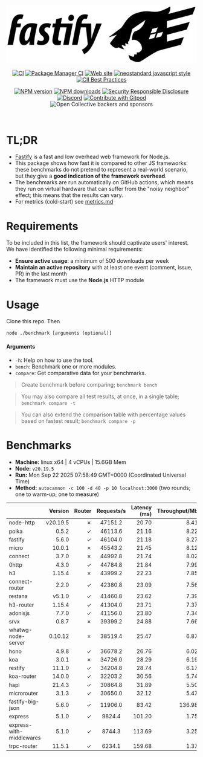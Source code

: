 <div align="center"> <a href="https://fastify.dev/">
    <img
      src="https://github.com/fastify/graphics/raw/HEAD/fastify-landscape-outlined.svg"
      width="650"
      height="auto"
    />
  </a>
</div>

<div align="center">

[![CI](https://github.com/fastify/fastify/actions/workflows/ci.yml/badge.svg?branch=main)](https://github.com/fastify/fastify/actions/workflows/ci.yml)
[![Package Manager
CI](https://github.com/fastify/fastify/actions/workflows/package-manager-ci.yml/badge.svg?branch=main)](https://github.com/fastify/fastify/actions/workflows/package-manager-ci.yml)
[![Web
site](https://github.com/fastify/fastify/actions/workflows/website.yml/badge.svg?branch=main)](https://github.com/fastify/fastify/actions/workflows/website.yml)
[![neostandard javascript style](https://img.shields.io/badge/code_style-neostandard-brightgreen?style=flat)](https://github.com/neostandard/neostandard)
[![CII Best Practices](https://bestpractices.coreinfrastructure.org/projects/7585/badge)](https://bestpractices.coreinfrastructure.org/projects/7585)

</div>

<div align="center">

[![NPM
version](https://img.shields.io/npm/v/fastify.svg?style=flat)](https://www.npmjs.com/package/fastify)
[![NPM
downloads](https://img.shields.io/npm/dm/fastify.svg?style=flat)](https://www.npmjs.com/package/fastify)
[![Security Responsible
Disclosure](https://img.shields.io/badge/Security-Responsible%20Disclosure-yellow.svg)](https://github.com/fastify/fastify/blob/main/SECURITY.md)
[![Discord](https://img.shields.io/discord/725613461949906985)](https://discord.gg/fastify)
[![Contribute with Gitpod](https://img.shields.io/badge/Contribute%20with-Gitpod-908a85?logo=gitpod&color=blue)](https://gitpod.io/#https://github.com/fastify/fastify)
![Open Collective backers and sponsors](https://img.shields.io/opencollective/all/fastify)

</div>

<br />

# TL;DR

* [Fastify](https://github.com/fastify/fastify) is a fast and low overhead web framework for Node.js.
* This package shows how fast it is compared to other JS frameworks: these benchmarks do not pretend to represent a real-world scenario, but they give a **good indication of the framework overhead**.
* The benchmarks are run automatically on GitHub actions, which means they run on virtual hardware that can suffer from the "noisy neighbor" effect; this means that the results can vary.
* For metrics (cold-start) see [metrics.md](./METRICS.md)

# Requirements

To be included in this list, the framework should captivate users' interest. We have identified the following minimal requirements:
- **Ensure active usage**: a minimum of 500 downloads per week
- **Maintain an active repository** with at least one event (comment, issue, PR) in the last month
- The framework must use the **Node.js** HTTP module

# Usage

Clone this repo. Then

```
node ./benchmark [arguments (optional)]
```

#### Arguments

* `-h`: Help on how to use the tool.
* `bench`:  Benchmark one or more modules.
* `compare`: Get comparative data for your benchmarks.

> Create benchmark before comparing; `benchmark bench`

> You may also compare all test results, at once, in a single table; `benchmark compare -t`

> You can also extend the comparison table with percentage values based on fastest result; `benchmark compare -p`
# Benchmarks

* __Machine:__ linux x64 | 4 vCPUs | 15.6GB Mem
* __Node:__ `v20.19.5`
* __Run:__ Mon Sep 22 2025 07:58:49 GMT+0000 (Coordinated Universal Time)
* __Method:__ `autocannon -c 100 -d 40 -p 10 localhost:3000` (two rounds; one to warm-up, one to measure)

|                          | Version  | Router | Requests/s | Latency (ms) | Throughput/Mb |
| :--                      | --:      | --:    | :-:        | --:          | --:           |
| node-http                | v20.19.5 | ✗      | 47151.2    | 20.70        | 8.41          |
| polka                    | 0.5.2    | ✓      | 46113.6    | 21.16        | 8.22          |
| fastify                  | 5.6.0    | ✓      | 46104.0    | 21.18        | 8.27          |
| micro                    | 10.0.1   | ✗      | 45543.2    | 21.45        | 8.12          |
| connect                  | 3.7.0    | ✗      | 44992.8    | 21.74        | 8.02          |
| 0http                    | 4.3.0    | ✓      | 44784.8    | 21.84        | 7.99          |
| h3                       | 1.15.4   | ✗      | 43999.2    | 22.23        | 7.85          |
| connect-router           | 2.2.0    | ✓      | 42380.8    | 23.09        | 7.56          |
| restana                  | v5.1.0   | ✓      | 41460.8    | 23.62        | 7.39          |
| h3-router                | 1.15.4   | ✓      | 41304.0    | 23.71        | 7.37          |
| adonisjs                 | 7.7.0    | ✓      | 41156.0    | 23.80        | 7.34          |
| srvx                     | 0.8.7    | ✗      | 39399.2    | 24.88        | 7.66          |
| whatwg-node-server       | 0.10.12  | ✗      | 38519.4    | 25.47        | 6.87          |
| hono                     | 4.9.8    | ✓      | 36678.2    | 26.76        | 6.02          |
| koa                      | 3.0.1    | ✗      | 34726.0    | 28.29        | 6.19          |
| restify                  | 11.1.0   | ✓      | 34204.8    | 28.74        | 6.17          |
| koa-router               | 14.0.0   | ✓      | 32203.2    | 30.56        | 5.74          |
| hapi                     | 21.4.3   | ✓      | 30864.8    | 31.89        | 5.50          |
| microrouter              | 3.1.3    | ✓      | 30650.0    | 32.12        | 5.47          |
| fastify-big-json         | 5.6.0    | ✓      | 11906.0    | 83.42        | 136.98        |
| express                  | 5.1.0    | ✓      | 9824.4     | 101.20       | 1.75          |
| express-with-middlewares | 5.1.0    | ✓      | 8744.3     | 113.69       | 3.25          |
| trpc-router              | 11.5.1   | ✓      | 6234.1     | 159.68       | 1.37          |
